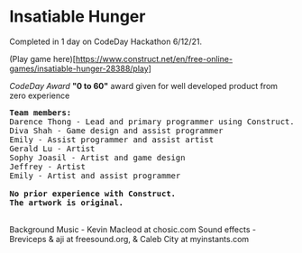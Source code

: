 # Insatiable Hunger

Completed in 1 day on CodeDay Hackathon 6/12/21.

(Play game here)[https://www.construct.net/en/free-online-games/insatiable-hunger-28388/play]

*CodeDay Award* <strong>"0 to 60"</strong> award given for well developed product from zero experience 

<pre>
<strong>Team members:</strong>
Darence Thong - Lead and primary programmer using Construct.
Diva Shah - Game design and assist programmer
Emily - Assist programmer and assist artist
Gerald Lu - Artist
Sophy Joasil - Artist and game design
Jeffrey - Artist
Emily - Artist and assist programmer

<strong>No prior experience with Construct.
The artwork is original.</strong>
</pre>
<br>
Background Music - Kevin Macleod at chosic.com
Sound effects - Breviceps & aji at freesound.org, & Caleb City at myinstants.com

